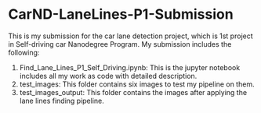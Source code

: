 # CarND-LaneLines-P1-Submission
 This is my submission for the car lane detection project, which is 1st project in Self-driving car Nanodegree Program.
 My submission includes the following:
 1) Find_Lane_Lines_P1_Self_Driving.ipynb: This is the jupyter notebook includes all my work as code with detailed description.
 2) test_images: This folder contains six images to test my pipeline on them.
 3) test_images_output: This folder contains the images after applying the lane lines finding pipeline.